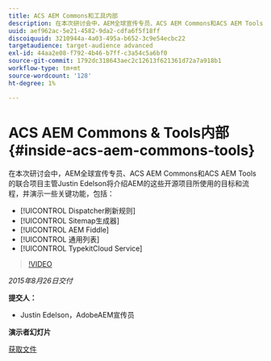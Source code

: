 ```yaml
---
title: ACS AEM Commons和工具内部
description: 在本次研讨会中，AEM全球宣传专员、ACS AEM Commons和ACS AEM Tools的联合项目主管Justin Edelson将提供这些开源项目用于AEM的目标和流程的一些背景信息，并演示一些关键功能。
uuid: aef962ac-5e21-4582-9da2-cdfa6f5f18ff
discoiquuid: 3210944a-4a03-495a-b652-3c9e54ecbc22
targetaudience: target-audience advanced
exl-id: 44aa2e08-f792-4b46-b7ff-c3a54c5a6bf0
source-git-commit: 1792dc318643aec2c12613f621361d72a7a918b1
workflow-type: tm+mt
source-wordcount: '128'
ht-degree: 1%

---
```


# ACS AEM Commons &amp; Tools内部{#inside-acs-aem-commons-tools}

在本次研讨会中，AEM全球宣传专员、ACS AEM Commons和ACS AEM Tools的联合项目主管Justin Edelson将介绍AEM的这些开源项目所使用的目标和流程，并演示一些关键功能，包括：

* [!UICONTROL Dispatcher刷新规则]
* [!UICONTROL Sitemap生成器]
* [!UICONTROL AEM Fiddle]
* [!UICONTROL 通用列表]
* [!UICONTROL TypekitCloud Service]

>[!VIDEO](https://video.tv.adobe.com/v/19374/?quality=9)

*2015年8月26日交付*

**提交人：**

* Justin Edelson，AdobeAEM宣传员

**演示者幻灯片**

[获取文件](assets/08262015-commons-and-tools.pptx)
<!--
[Get back to the Overview](https://helpx.adobe.com/experience-manager/kt/eseminars/gems/aem-index.html)
-->
